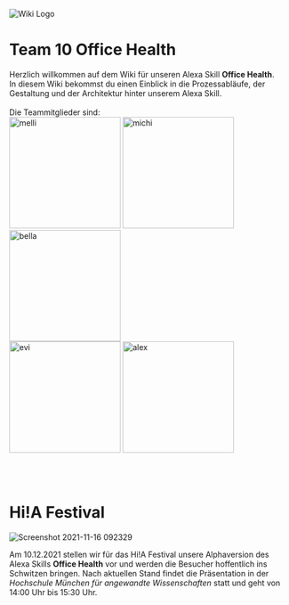 ![Wiki Logo](https://github.com/ID-Start-Winter21/start-team-10/blob/518f6950ced123da67d7d2153479230ac71e6232/img-folder/wiki_banner.png)

# Team 10 **Office Health** <br>
 
Herzlich willkommen auf dem Wiki für unseren Alexa Skill **Office Health**. <br>
In diesem Wiki bekommst du einen Einblick in die Prozessabläufe, der Gestaltung und der Architektur hinter unserem Alexa Skill. <br><br>
Die Teammitglieder sind:<br>
 [<img src="https://user-images.githubusercontent.com/91656527/145688039-a4a06c5f-7851-4f35-96af-9e0a8ab832fc.png" alt="melli" width="200"/>](https://github.com/bauer30) 
[<img src="https://user-images.githubusercontent.com/91656527/145688062-d204f912-3dcb-4514-b032-198d7fc35b01.png" alt="michi" width="200"/>](https://github.com/m-m-mic)
 [<img src="https://user-images.githubusercontent.com/91656527/145688084-d58fb909-383b-43c8-aa16-28bcddd958d4.png" alt="bella" width="200"/>](https://github.com/IchIsabella) <br>
[<img src="https://user-images.githubusercontent.com/91656527/145688100-a224721e-a1d6-4462-adb3-9b3509a09e30.png" alt="evi" width="200"/>](https://github.com/madlmaedl) 
[<img src="https://user-images.githubusercontent.com/91656527/145688114-609bff37-3be9-477a-a966-b769fbd98ea7.png" alt="alex" width="200"/>](https://github.com/Woodime) <br>

<br> <br>

# Hi!A Festival

![Screenshot 2021-11-16 092329](https://user-images.githubusercontent.com/91656527/141948038-3734fea3-f998-4b1d-ac7b-9cbe3a26b95a.png)

Am 10.12.2021 stellen wir für das Hi!A Festival unsere Alphaversion des Alexa Skills **Office Health** vor und werden die Besucher hoffentlich ins Schwitzen bringen. Nach aktuellen Stand findet die Präsentation in der _Hochschule München für angewandte Wissenschaften_ statt und geht von 14:00 Uhr bis 15:30 Uhr. 